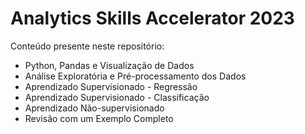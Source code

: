 # Analytics Skills Accelerator 2023

Conteúdo presente neste repositório:

- Python, Pandas e Visualização de Dados
- Análise Exploratória e Pré-processamento dos Dados
- Aprendizado Supervisionado - Regressão
- Aprendizado Supervisionado - Classificação
- Aprendizado Não-supervisionado
- Revisão com um Exemplo Completo
